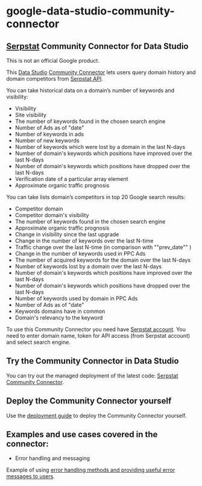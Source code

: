 # google-data-studio-community-connector

## [Serpstat](https://serpstat.com/) Community Connector for Data Studio

This is not an official Google product.

This [Data Studio](https://datastudio.google.com/navigation/reporting) [Community Connector](https://developers.google.com/datastudio/connector/) lets users query domain history and domain competitors from [Serpstat API](https://serpstat.com/api/). 

You can take historical data on a domain’s number of keywords and visibility:
* Visibility
* Site visibility
* The number of keywords found in the chosen search engine
*	Number of Ads as of "date"
*	Number of keywords in ads
* Number of new keywords
* Number of keywords which were lost by a domain in the last N-days
* Number of domain's keywords which positions have improved over the last N-days
* Number of domain's keywords which positions have dropped over the last N-days
* Verification date of a particular array element
* Approximate organic traffic prognosis

You can take lists domain’s competitors in top 20 Google search results:
* Competitor domain
* Competitor domain's visibility
* The number of keywords found in the chosen search engine
* Approximate organic traffic prognosis
* Change in visibility since the last upgrade
* Change in the number of keywords over the last N-time
* Traffic change over the last N-time (in comparison with ""prev_date"" )
* Change in the number of keywords used in PPC Ads
* The number of acquired keywords for the domain over the last N-days
* Number of keywords lost by a domain over the last N-days
* Number of domain's keywords which positions have improved over the last N-days
* Number of domain's keywords which positions have dropped over the last N-days
* Number of keywords used by domain in PPC Ads
* Number of Ads as of "date"
*	Keywords domains have in common
* Domain's relevancy to the keyword

To use this Community Connector you need have [Serpstat account](https://serpstat.com/users/profile/).
You need to enter domain name, token for API access (from Serpstat account) and select search engine.

## Try the Community Connector in Data Studio
You can try out the managed deployment of the latest code: [Serpstat Community Connector](https://datastudio.google.com/datasources/create?connectorId=AKfycbwfreK1bggigTzc_xS2EFFQs-VI9Mo52cUNIGpKVDQs).

## Deploy the Community Connector yourself
Use the [deployment guide](https://github.com/googledatastudio/community-connectors/blob/master/deploy.md) to deploy the Community Connector yourself.

## Examples and use cases covered in the connector:
* Error handling and messaging

Example of using [error handling methods and providing useful error messages to users](https://developers.google.com/datastudio/connector/error-handling).
